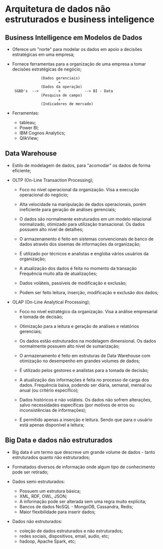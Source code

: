 # Arquitetura de dados não estruturados e business inteligence

## Business Intelligence em Modelos de Dados

 - Oferece um "norte" para modelar os dados em apoio a decisões estratégicas em uma empresa;

 - Fornece ferramentas para a organização de uma empresa a tomar decisões estratégicas de negócio;

                    (Dados gerenciais)
                            +
                    (Dados da operação)
        SGBD's  -->         +           --> BI - Data
                    (Pesquisa de campo)
                            +
                    (Indicadores de mercado)

 - Ferramentas:

     - tableau;
     - Power BI;
     - IBM Cognos Analytics;
     - QlikView;

## Data Warehouse

 - Estilo de modelagem de dados, para "acomodar" os dados de forma eficiente;

 - OLTP (On-Line Transaction Processing);

     - Foco no nível operacional da organização. Visa a execução operacional do negócio;
     
     - Alta velocidade na manipulação de dados operacionais, porém ineficiente para geração de análises gerenciais;
     
     - O dados são normalmente estruturados em um modelo relacional normalizado, otimizado para utilização
     transacional. Os dados possuem alto nível de detalhes;
     
     - O armazenamento é feito em sistemas convencionais de banco de dados através dos sisemas de informações da
     organização;
     
     - É utilizado por técnicos e analistas e engloba vários usuários da organização;
     
     - A atualização dos dados é feita no momento da transação Frequência muito alta de atualizações;
     
     - Dados voláteis, passíveis de modificação e exclusão;

     - Podem ser feito leitura, inserção, modificação e exclusão dos dados;

 - OLAP (On-Line Analytical Processing);

     - Foco no nível estratégico da organização. Visa a análise empresarial e tomada de decisão;

     - Otimização para a leitura e geração de análises e relatórios gerenciais;

     - Os dados estão estruturados na modelagem dimensional. Os dados normalmente possuem alto nível de 
     sumarização;

     - O armazenamento é feito em estruturas de Data Warehouse com otimização no desempenho em grandes volumes de
     dados;

     - É utilizado pelos gestores e analístas para a tomada de decisão;

     - A atualização das informações é feita no processo de carga dos dados. Frequência baixa, podendo ser diária,
     semanal, mensal ou anual (ou critério específico);

     - Dados históricos e não voláteis. Os dados não sofrem alterações, salvo necessidades específicas (por 
     motivos de erros ou inconsistências de informações);

     - É permitido apenas a inserção e leitura. Sendo que para o usuário está apenas disponível a leitura;

## Big Data e dados não estruturados

 - Big data é um termo que descreve um grande volume de dados - tanto estruturados quanto não estruturados;

 - Formatados diversos de informação onde algum tipo de conhecimento pode ser retirado;

 - Dados semi-estruturados:

     - Possuem um estrutura básica;
     - XML, RDF, OWL, JSON;
     - A informação pode ser alterada sem uma regra muito explícita;
     - Bancos de dados NoSQL - MongoDB, Cassandra, Redis;
     - Maior flexibilidade para inserir dados;

 - Dados não estruturados:

     - coleção de dados estruturados e não estruturados;
     - redes sociais, dispositivos, email, audio, etc;
     - hadoop, Apache Spark, etc;
